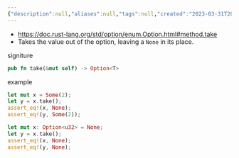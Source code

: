 ```yaml
---
{"description":null,"aliases":null,"tags":null,"created":"2023-03-31T20:32:51","updated":"2023-07-15T21:33:03","title":"option take","dg-publish":true,"permalink":"/docs/option take/","dgPassFrontmatter":true}
---
```


- https://doc.rust-lang.org/std/option/enum.Option.html#method.take
- Takes the value out of the option, leaving a `None` in its place.

signiture

```rust
pub fn take(&mut self) -> Option<T>
```

example

```rust
let mut x = Some(2);
let y = x.take();
assert_eq!(x, None);
assert_eq!(y, Some(2));

let mut x: Option<u32> = None;
let y = x.take();
assert_eq!(x, None);
assert_eq!(y, None);

```
